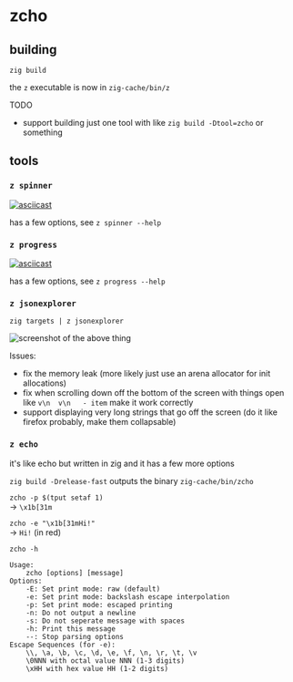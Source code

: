 # zcho

## building

`zig build`

the `z` executable is now in `zig-cache/bin/z`

TODO
- support building just one tool with like `zig build -Dtool=zcho` or something

## tools

### `z spinner`

[![asciicast](https://asciinema.org/a/rH3sGcNv79whXNmFnssrzMwaA.svg)](https://asciinema.org/a/rH3sGcNv79whXNmFnssrzMwaA)

has a few options, see `z spinner --help`

### `z progress`

[![asciicast](https://asciinema.org/a/HEx3YQLEKwpLkYQYg2kKS32mY.svg)](https://asciinema.org/a/HEx3YQLEKwpLkYQYg2kKS32mY)

has a few options, see `z progress --help`

### `z jsonexplorer`

`zig targets | z jsonexplorer`

![screenshot of the above thing](https://media.discordapp.net/attachments/605572611539206171/747581462777299104/Peek_2020-08-24_15-21.gif)

Issues:
- fix the memory leak (more likely just use an arena allocator for init allocations)
- fix when scrolling down off the bottom of the screen with things open like `v\n  v\n   - item` make it work correctly
- support displaying very long strings that go off the screen (do it like firefox probably, make them collapsable)

### `z echo`

it's like echo but written in zig and it has a few more options

`zig build -Drelease-fast` outputs the binary `zig-cache/bin/zcho`

`zcho -p $(tput setaf 1)`  
→ `\x1b[31m`

`zcho -e "\x1b[31mHi!"`  
→ `Hi!` (in red)

`zcho -h`
```
Usage:
    zcho [options] [message]
Options:
    -E: Set print mode: raw (default)
    -e: Set print mode: backslash escape interpolation
    -p: Set print mode: escaped printing
    -n: Do not output a newline
    -s: Do not seperate message with spaces
    -h: Print this message
    --: Stop parsing options
Escape Sequences (for -e):
    \\, \a, \b, \c, \d, \e, \f, \n, \r, \t, \v
    \0NNN with octal value NNN (1-3 digits)
    \xHH with hex value HH (1-2 digits)
```
